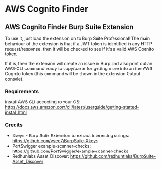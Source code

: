 # AWS Cognito Finder

## AWS Cognito Finder Burp Suite Extension

To use it, just load the extension on to Burp Suite Professional!
The main behaviour of the extension is that if a JWT token is identified in any HTTP request/response, then it will be checked to see if it's a valid AWS Cognito token. 

If it is, then the extension will create an issue in Burp and also print out an AWS-CLI command ready to copy/paste for getting more info on the AWS Cognito token (this command will be shown in the extension Output console).

### Requirements
Install AWS CLI according to your OS: https://docs.aws.amazon.com/cli/latest/userguide/getting-started-install.html

### Credits
- Xkeys - Burp Suite Extension to extract interesting strings: https://github.com/vsec7/BurpSuite-Xkeys
- PortSwigger example-scanner-checks: https://github.com/PortSwigger/example-scanner-checks
- Redhunlabs Asset_Discover: https://github.com/redhuntlabs/BurpSuite-Asset_Discover

